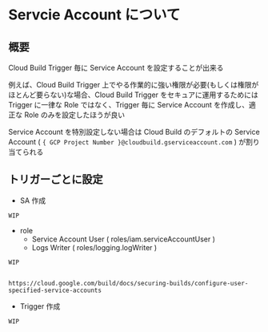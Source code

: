# Servcie Account について

## 概要

Cloud Build Trigger 毎に Service Account を設定することが出来る

例えば、Cloud Build Trigger 上でやる作業的に強い権限が必要(もしくは権限がほとんど要らない)な場合、Cloud Build Trigger をセキュアに運用するためには Trigger に一律な Role ではなく、Trigger 毎に Service Account を作成し、適正な Role のみを設定したほうが良い

Service Account を特別設定しない場合は Cloud Build のデフォルトの Service Account ( `{ GCP Project Number }@cloudbuild.gserviceaccount.com` ) が割り当てられる

## トリガーごとに設定

+ SA 作成

```
WIP
```

+ role
  + Service Account User ( roles/iam.serviceAccountUser ) 
  + Logs Writer ( roles/logging.logWriter )


```
WIP


https://cloud.google.com/build/docs/securing-builds/configure-user-specified-service-accounts
```


+ Trigger 作成

```
WIP
```
